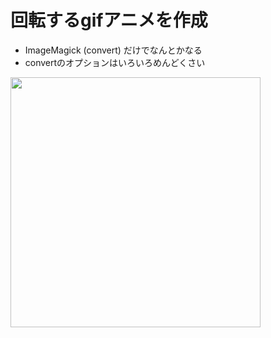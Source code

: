 <h1>回転するgifアニメを作成</h1>

<ul>
  <li>
    ImageMagick (convert) だけでなんとかなる
  </li>
  <li>
    convertのオプションはいろいろめんどくさい
  </li>
</ul>

<img src="http://pitecan.com/tmp/nazo.gif" width=400>


